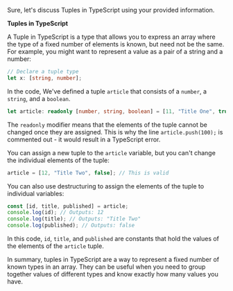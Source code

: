 Sure, let's discuss Tuples in TypeScript using your provided information.

**Tuples in TypeScript**

A Tuple in TypeScript is a type that allows you to express an array where the type of a fixed number of elements is known, but need not be the same. For example, you might want to represent a value as a pair of a string and a number:

```typescript
// Declare a tuple type
let x: [string, number];
```

In the code, We've defined a tuple `article` that consists of a `number`, a `string`, and a `boolean`.

```typescript
let article: readonly [number, string, boolean] = [11, "Title One", true];
```

The `readonly` modifier means that the elements of the tuple cannot be changed once they are assigned. This is why the line `article.push(100);` is commented out - it would result in a TypeScript error.

You can assign a new tuple to the `article` variable, but you can't change the individual elements of the tuple:

```typescript
article = [12, "Title Two", false]; // This is valid
```

You can also use destructuring to assign the elements of the tuple to individual variables:

```typescript
const [id, title, published] = article;
console.log(id); // Outputs: 12
console.log(title); // Outputs: "Title Two"
console.log(published); // Outputs: false
```

In this code, `id`, `title`, and `published` are constants that hold the values of the elements of the `article` tuple.

In summary, tuples in TypeScript are a way to represent a fixed number of known types in an array. They can be useful when you need to group together values of different types and know exactly how many values you have.